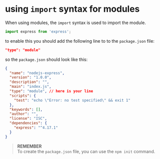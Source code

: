 # using `import` syntax for modules

When using modules, the `import` syntax is used to import the module.

```js
import express from 'express';
```

to enable this you should add the following line to to the `package.json` file:

```json
"type": "module"
```

so the `package.json` should look like this:

```json
{
  "name": "nodejs-express",
  "version": "1.0.0",
  "description": "",
  "main": "index.js",
  "type": "module", // here is your line 
  "scripts": {
    "test": "echo \"Error: no test specified\" && exit 1"
  },
  "keywords": [],
  "author": "",
  "license": "ISC",
  "dependencies": {
    "express": "^4.17.1"
  }
}
```

> **REMEMBER** <br>
> To create the `package.json` file, you can use the `npm init` command.
